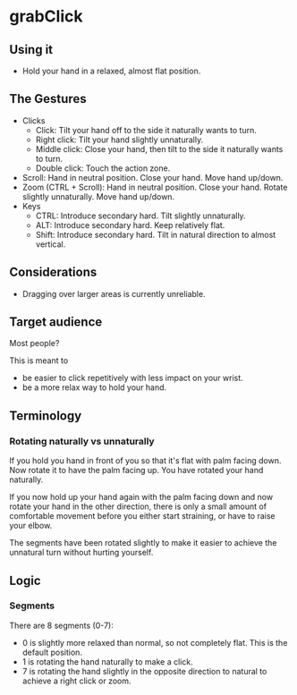 # grabClick

## Using it

* Hold your hand in a relaxed, almost flat position.

## The Gestures

* Clicks
    * Click: Tilt your hand off to the side it naturally wants to turn.
    * Right click: Tilt your hand slightly unnaturally.
    * Middle click: Close your hand, then tilt to the side it naturally wants to turn.
    * Double click: Touch the action zone.
* Scroll: Hand in neutral position. Close your hand. Move hand up/down.
* Zoom (CTRL + Scroll): Hand in neutral position. Close your hand. Rotate slightly unnaturally. Move hand up/down.
* Keys <!-- (nice to haves) -->
    * CTRL: Introduce secondary hard. Tilt slightly unnaturally.
    * ALT: Introduce secondary hard. Keep relatively flat.
    * Shift: Introduce secondary hard. Tilt in natural direction to almost vertical.

## Considerations

* Dragging over larger areas is currently unreliable.

## Target audience

Most people?

This is meant to

* be easier to click repetitively with less impact on your wrist.
* be a more relax way to hold your hand.

## Terminology

### Rotating naturally vs unnaturally

If you hold you hand in front of you so that it's flat with palm facing down. Now rotate it to have the palm facing up. You have rotated your hand naturally.

If you now hold up your hand again with the palm facing down and now rotate your hand in the other direction, there is only a small amount of comfortable movement before you either start straining, or have to raise your elbow.

The segments have been rotated slightly to make it easier to achieve the unnatural turn without hurting yourself.

## Logic

### Segments

There are 8 segments (0-7):

* 0 is slightly more relaxed than normal, so not completely flat. This is the default position.
* 1 is rotating the hand naturally to make a click.
* 7 is rotating the hand slightly in the opposite direction to natural to achieve a right click or zoom.
